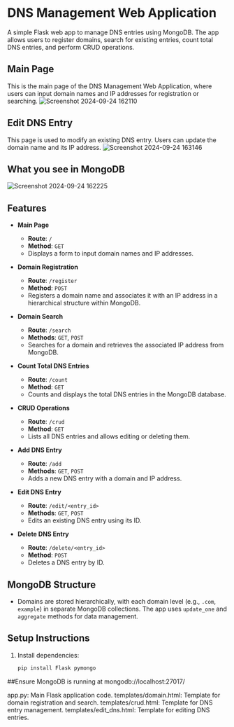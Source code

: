 # DNS Management Web Application

A simple Flask web app to manage DNS entries using MongoDB. The app allows users to register domains, search for existing entries, count total DNS entries, and perform CRUD operations.

## Main Page
This is the main page of the DNS Management Web Application, where users can input domain names and IP addresses for registration or searching.
![Screenshot 2024-09-24 162110](https://github.com/user-attachments/assets/8fa37891-ac8e-4d5e-a820-142c021d0e6a)

## Edit DNS Entry
This page is used to modify an existing DNS entry. Users can update the domain name and its IP address.
![Screenshot 2024-09-24 163146](https://github.com/user-attachments/assets/b858ef73-481a-4d2e-9bc3-18ab72ccc375)

## What you see in MongoDB
![Screenshot 2024-09-24 162225](https://github.com/user-attachments/assets/afe0c12a-4edf-4a3b-921e-d1ee0b4b8589)

## Features

- **Main Page**
  - **Route**: `/`
  - **Method**: `GET`
  - Displays a form to input domain names and IP addresses.

- **Domain Registration**
  - **Route**: `/register`
  - **Method**: `POST`
  - Registers a domain name and associates it with an IP address in a hierarchical structure within MongoDB.

- **Domain Search**
  - **Route**: `/search`
  - **Methods**: `GET`, `POST`
  - Searches for a domain and retrieves the associated IP address from MongoDB.

- **Count Total DNS Entries**
  - **Route**: `/count`
  - **Method**: `GET`
  - Counts and displays the total DNS entries in the MongoDB database.

- **CRUD Operations**
  - **Route**: `/crud`
  - **Method**: `GET`
  - Lists all DNS entries and allows editing or deleting them.

- **Add DNS Entry**
  - **Route**: `/add`
  - **Methods**: `GET`, `POST`
  - Adds a new DNS entry with a domain and IP address.

- **Edit DNS Entry**
  - **Route**: `/edit/<entry_id>`
  - **Methods**: `GET`, `POST`
  - Edits an existing DNS entry using its ID.

- **Delete DNS Entry**
  - **Route**: `/delete/<entry_id>`
  - **Method**: `POST`
  - Deletes a DNS entry by ID.

## MongoDB Structure

- Domains are stored hierarchically, with each domain level (e.g., `.com`, `example`) in separate MongoDB collections. The app uses `update_one` and `aggregate` methods for data management.

## Setup Instructions

1. Install dependencies:
   ```bash
   pip install Flask pymongo
##Ensure MongoDB is running at mongodb://localhost:27017/

app.py: Main Flask application code.
templates/domain.html: Template for domain registration and search.
templates/crud.html: Template for DNS entry management.
templates/edit_dns.html: Template for editing DNS entries.
